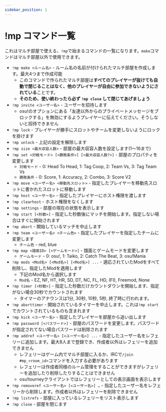 ```yaml
---
sidebar_position: 1
---
```


# !mp コマンド一覧

これはマルチ部屋で使える、`!mp`で始まるコマンドの一覧になります。`make`コマンドはマルチ部屋以外で使用できます。

* ``!mp make <ルーム名>`` - ルーム名の名前が付けられたマルチ部屋を作成します。最大4つまで作成可能
  * このコマンドで作られたマルチ部屋は**すべてのプレイヤーが抜けても自動で閉じることはなく、他のプレイヤーが自由に参加できないようにされている**ことです。
  * **そのため、使い終わったら必ず ``!mp close`` して閉じてあげましょう**
* ``!mp invite <ユーザー名>`` - ユーザーを招待します
  * osu!のオプションにある「友達以外からのプライベートメッセージをブロックする」を無効にするようプレイヤーに伝えてください。そうしないと招待できません
* ``!mp lock`` - プレイヤーが勝手にスロットやチームを変更しないようにロックを掛けます
* ``!mp unlock`` - 上記の設定を解除します
* ``!mp size <最大収容人数>`` - 部屋の最大収容人数を設定します(1～16まで)
* ``!mp set <対戦モード> [<勝敗条件>] [<最大収容人数?>]`` - 部屋のプロパティを変更します
  * ``対戦モード`` - 0: Head To Head, 1: Tag Coop, 2: Team Vs, 3: Tag Team Vs
  * ``勝敗条件`` - 0: Score, 1: Accuracy, 2: Combo, 3: Score V2
* ``!mp move <ユーザー名> <移動先スロット>`` - 指定したプレイヤーを移動先スロットに書かれたスロットに移動します
* ``!mp host <ユーザー名>`` - 指定したプレイヤーにホスト権限を渡します
* ``!mp clearhost`` - ホスト権限をなくします
* ``!mp settings`` - 部屋の現在の状態を表示します
* ``!mp start [<秒数>]`` - 指定した秒数後にマッチを開始します。指定しない場合はすぐに開始されます
* ``!mp abort`` - 開始しているマッチを中止します
* ``!mp team <ユーザー名> <チーム色>`` - 指定したプレイヤーを指定したチームに変更します
  * ``チーム色`` - red, blue
* ``!mp map <譜面ID> [<ゲームモード>]`` - 譜面とゲームモードを変更します
  * ``ゲームモード`` - 0: osu!, 1: Taiko, 2: Catch The Beat, 3: osu!Mania
* ``!mp mods <Mod名> [<Mod名>] [<Mod名>] ...`` - 適応されていたModをすべて削除し、指定したModを適用します
  * 下記のMod名から選択します
  * ``Mod名`` - EZ, NF, HT, HR, SD, DT, NC, FL, HD, (FI), Freemod, None
* ``!mp timer [<秒数>]`` - 指定した秒数だけカウントダウンを開始します、指定がない場合30秒でカウントされます
  * タイマーのアナウンスは1分, 30秒, 10秒, 5秒, 終了時に行われます。
* ``!mp aborttimer`` - 開始されているタイマーを中止します。これは``!mp start``でカウントされているものも含まれます
* ``!mp kick <ユーザー名>`` - 指定したプレイヤーを部屋から追い出します
* ``!mp password [<パスワード>]`` - 部屋のパスワードを変更します。パスワードが指定されてない場合パスワードは削除されます
* ``!mp addref <ユーザー名> [<ユーザー名>] ...`` - 指定したユーザー名をレフェリーに追加します。最大8人まで登録でき、作成者以外はレフェリーを追加できません
  * レフェリーはゲーム内でマルチ部屋に入るか、IRCで``/join #mp_<room_id>``コマンドを入力する必要があります
  * レフェリーは作成者同様のルーム管理をすることができますがレフェリーを追加したり削除したりすることはできません
  * osu!tourneyクライアントではレフェリーとしての表示画面を表示します
* ``!mp removeref <ユーザー名> [<ユーザー名>] …`` - 指定したユーザー名をレフェリーから削除します。作成者以外はレフェリーを削除できません
* ``!mp listrefs`` - 部屋に入っているレフェリーをリスト表示します
* ``!mp close`` - 部屋を閉じます
